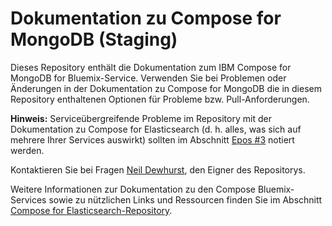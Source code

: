 # Dokumentation zu Compose for MongoDB (Staging)

Dieses Repository enthält die Dokumentation zum IBM Compose for MongoDB for Bluemix-Service. Verwenden Sie bei Problemen oder Änderungen in der Dokumentation zu Compose for MongoDB die in diesem Repository enthaltenen Optionen für Probleme bzw. Pull-Anforderungen.

**Hinweis:** Serviceübergreifende Probleme im Repository mit der Dokumentation zu Compose for Elasticsearch (d. h. alles, was sich auf mehrere Ihrer Services auswirkt) sollten im Abschnitt [Epos #3](https://github.ibm.com/Bluemix-Docs/ComposeForElasticsearch/issues/3) notiert werden.

Kontaktieren Sie bei Fragen [Neil Dewhurst](https://github.ibm.com/NDewhurs), den Eigner des Repositorys.

Weitere Informationen zur Dokumentation zu den Compose Bluemix-Services sowie zu nützlichen Links und Ressourcen finden Sie im Abschnitt [Compose for Elasticsearch-Repository](https://github.ibm.com/Bluemix-Docs/ComposeForElasticsearch).
